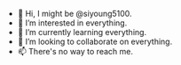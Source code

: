 - 👋 Hi, I might be @siyoung5100.
- 👀 I’m interested in everything.
- 🌱 I’m currently learning everything.
- 💞️ I’m looking to collaborate on everything.
- 📫 There's no way to reach me.
